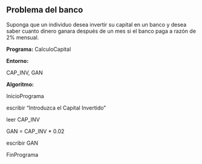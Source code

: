 ## Problema del banco ##

Suponga que un individuo desea invertir su capital en un banco y desea saber cuanto dinero ganara después de un mes si el banco paga a razón de 2% mensual.

**Programa:** CalculoCapital

**Entorno:**

CAP_INV, GAN

**Algoritmo:**

InicioPrograma

escribir “Introduzca el Capital Invertido”

leer CAP_INV

GAN = CAP_INV * 0.02

 escribir GAN

FinPrograma
